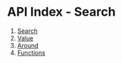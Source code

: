 # API Index - Search

1. [Search](search)
1. [Value](value)
1. [Around](around)
1. [Functions](functions)
